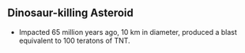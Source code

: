 Dinosaur-killing Asteroid
-------------------------

* Impacted 65 million years ago, 10 km in diameter, produced a blast equivalent to 100 teratons of TNT.
